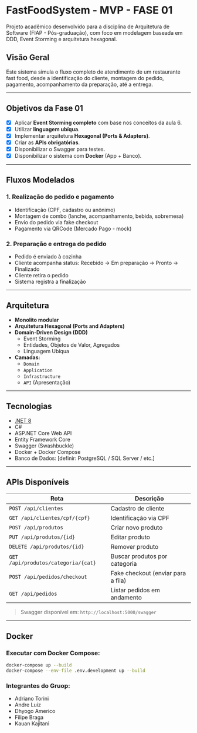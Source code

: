# FastFoodSystem - MVP - FASE 01
Projeto acadêmico desenvolvido para a disciplina de Arquitetura de Software (FIAP - Pós-graduação), com foco em modelagem baseada em DDD, Event Storming e arquitetura hexagonal.

## Visão Geral

Este sistema simula o fluxo completo de atendimento de um restaurante fast food, desde a identificação do cliente, montagem do pedido, pagamento, acompanhamento da preparação, até a entrega.

---

## Objetivos da Fase 01

- [x] Aplicar **Event Storming completo** com base nos conceitos da aula 6.
- [x] Utilizar **linguagem ubíqua**.
- [x] Implementar arquitetura **Hexagonal (Ports & Adapters)**.
- [x] Criar as **APIs obrigatórias**.
- [x] Disponibilizar o Swagger para testes.
- [x] Disponibilizar o sistema com **Docker** (App + Banco).

---

## Fluxos Modelados

### 1. Realização do pedido e pagamento
- Identificação (CPF, cadastro ou anônimo)
- Montagem de combo (lanche, acompanhamento, bebida, sobremesa)
- Envio do pedido via fake checkout
- Pagamento via QRCode (Mercado Pago - mock)

### 2. Preparação e entrega do pedido
- Pedido é enviado à cozinha
- Cliente acompanha status: Recebido → Em preparação → Pronto → Finalizado
- Cliente retira o pedido
- Sistema registra a finalização

---

## Arquitetura

- **Monolito modular**
- **Arquitetura Hexagonal (Ports and Adapters)**
- **Domain-Driven Design (DDD)**
  - Event Storming
  - Entidades, Objetos de Valor, Agregados
  - Linguagem Ubíqua
- **Camadas:**
  - `Domain`
  - `Application`
  - `Infrastructure`
  - `API` (Apresentação)

---

## Tecnologias

- [.NET 8](https://dotnet.microsoft.com/en-us/)
- C#
- ASP.NET Core Web API
- Entity Framework Core
- Swagger (Swashbuckle)
- Docker + Docker Compose
- Banco de Dados: [definir: PostgreSQL / SQL Server / etc.]

---

## APIs Disponíveis

| Rota                                | Descrição                               |
|-------------------------------------|------------------------------------------|
| `POST /api/clientes`                | Cadastro de cliente                      |
| `GET /api/clientes/cpf/{cpf}`       | Identificação via CPF                    |
| `POST /api/produtos`                | Criar novo produto                       |
| `PUT /api/produtos/{id}`            | Editar produto                           |
| `DELETE /api/produtos/{id}`         | Remover produto                          |
| `GET /api/produtos/categoria/{cat}` | Buscar produtos por categoria            |
| `POST /api/pedidos/checkout`        | Fake checkout (enviar para a fila)       |
| `GET /api/pedidos`                  | Listar pedidos em andamento              |

> Swagger disponível em: `http://localhost:5000/swagger`

---

## Docker

### Executar com Docker Compose:

```bash
docker-compose up --build
docker-compose --env-file .env.development up --build
```

### Integrantes do Gruop:
- Adriano Torini
- Andre Luiz
- Dhyogo Americo
- Filipe Braga
- Kauan Kajitani